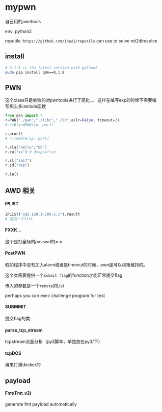 # mypwn

自己用的pwntools

env: python2

roputils: `https://github.com/inaz2/roputils`
can use to solve ret2dlresolve

## install

```bash
# 0.1.8 is the latest version with python2
sudo pip install q4n==0.1.8
```

## PWN

这个class只是单独的对pwntools进行了简化。。 这样在编写exp的时候不需要编写那么多lambda函数

```python
from q4n import *
r=PWN("./pwn","./libc","./ld",aslr=False, timeout=2)
# r=BlindPWN(ip, port)

r.proc()
# r.remote(ip, port)

r.sla("hello","bb")
r.ru("xx") # drop==True

r.sl("zai?")
r.sd("kkp")

r.ia()
```

## AWD 相关

#### IPLIST

```python
IPLIST("192.168.1-100-2.1").result
# 返回一个list
```

#### FXXK...

这个是打全场的passwd的=.=

#### PostPWN

假如程序中没有加入alarm或者是timeout的时候，pwn是可以权限维持的。

这个类需要提供一个`submit flag`的function才能正常提交flag

传入的参数是一个`remote`的List

perhaps you can exec challenge program for test

#### SUBMMIT

提交flag的类

#### parse_tcp_stream

tcpstream流量分析（py3脚本，单独放在py3/下）

#### tcpDOS

用来打爆docker的

## payload

#### Fmt(Fmt_v2)

generate fmt payload automatically


